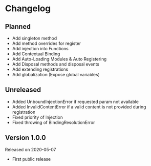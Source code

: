 # Changelog

## Planned
- Add singleton method
- Add method overrides for register
- Add injection into Functions
- Add Contextual Binding
- Add Auto-Loading Modules & Auto Registering
- Add Disposal methods and disposal events
- Add extending registrations
- Add globalization (Expose global variables)


## Unreleased
- Added UnboundInjectionError if requested param not available
- Added InvalidContentError if a valid content is not provided during registration
- Fixed priority of Injection
- Fixed throwing of BindingResolutionError

## Version 1.0.0
Released on 2020-05-07

- First public release

